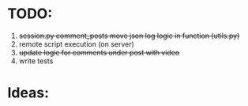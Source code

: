 # TODO:

1. ~~session.py comment_posts move json log logic in function (utils.py)~~
2. remote script execution (on server)
3. ~~update logic for comments under post with video~~
4. write tests

# Ideas:

